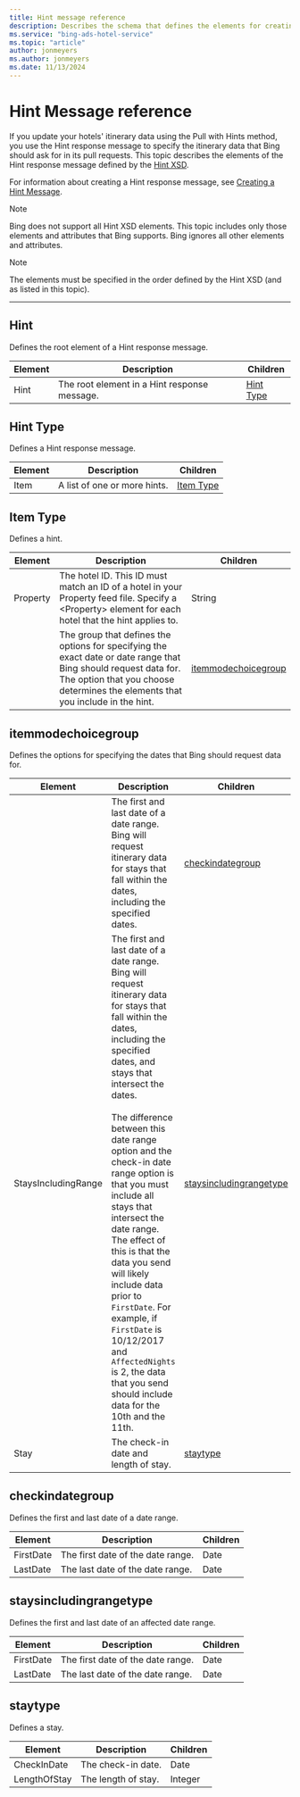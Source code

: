 ```yaml
---
title: Hint message reference
description: Describes the schema that defines the elements for creating a hint message.
ms.service: "bing-ads-hotel-service"
ms.topic: "article"
author: jonmeyers
ms.author: jonmeyers
ms.date: 11/13/2024
---
```


# Hint Message reference

If you update your hotels' itinerary data using the Pull with Hints method, you use the Hint response message to specify the itinerary data that Bing should ask for in its pull requests. This topic describes the elements of the Hint response message defined by the [Hint XSD](https://bhacstatic.blob.core.windows.net/schemas/hint.xsd). 

For information about creating a Hint response message, see [Creating a Hint Message](../hint-message/create-hint-message.md).


> [!NOTE]
> Bing does not support all Hint XSD elements. This topic includes only those elements and attributes that Bing supports. Bing ignores all other elements and attributes. 


> [!NOTE]
> The elements must be specified in the order defined by the Hint XSD (and as listed in this topic).

----

 
## Hint

Defines the root element of a Hint response message.

|Element|Description|Children
|-|-|-
|Hint|The root element in a Hint response message.|[Hint Type](#hint-type)


## Hint Type

Defines a Hint response message. 

|Element|Description|Children
|-|-|-
|Item|A list of one or more hints. |[Item Type](#item-type)


## Item Type

Defines a hint. 

|Element|Description|Children
|-|-|-
|Property|The hotel ID. This ID must match an ID of a hotel in your Property feed file. Specify a \<Property\> element for each hotel that the hint applies to. |String
| |The group that defines the options for specifying the exact date or date range that Bing should request data for. The option that you choose determines the elements that you include in the hint. |[itemmodechoicegroup](#itemmodechoicegroup)


## itemmodechoicegroup

Defines the options for specifying the dates that Bing should request data for. 

|Element|Description|Children
|-|-|-
| |The first and last date of a date range. Bing will request itinerary data for stays that fall within the dates, including the specified dates. |[checkindategroup](#checkindategroup)
|StaysIncludingRange|The first and last date of a date range. Bing will request itinerary data for stays that fall within the dates, including the specified dates, and stays that intersect the dates.<br /><br />The difference between this date range option and the check-in date range option is that you must include all stays that intersect the date range. The effect of this is that the data you send will likely include data prior to `FirstDate`. For example, if `FirstDate` is 10/12/2017 and `AffectedNights` is 2, the data that you send should include data for the 10th and the 11th.  |[staysincludingrangetype](#staysincludingrangetype)
|Stay|The check-in date and length of stay. |[staytype](#staytype)


## checkindategroup

Defines the first and last date of a date range. 

|Element|Description|Children
|-|-|-
|FirstDate|The first date of the date range. |Date
|LastDate|The last date of the date range. |Date


## staysincludingrangetype

Defines the first and last date of an affected date range. 

|Element|Description|Children
|-|-|-
|FirstDate|The first date of the date range. |Date
|LastDate|The last date of the date range. |Date


## staytype

Defines a stay. 

|Element|Description|Children
|-|-|-
|CheckInDate|The check-in date. |Date
|LengthOfStay|The length of stay. |Integer


